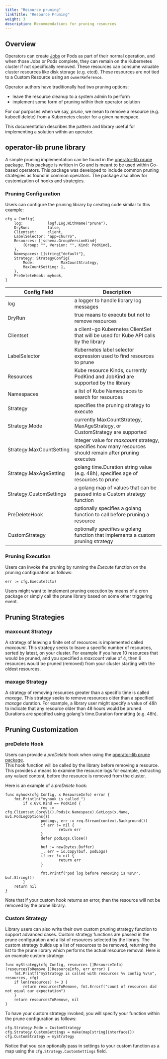 ```yaml
---
title: "Resource pruning"
linkTitle: "Resource Pruning"
weight: 3
description: Recommendations for pruning resources
---
```


## Overview

Operators can create [Jobs][jobs] or Pods as part of their normal operation, and when those Jobs or Pods
complete, they can remain on the Kubernetes cluster if not specifically removed. These resources
can consume valuable cluster resources like disk storage (e.g. etcd). These resources
are not tied to a Custom Resource using an `ownerReference`.

Operator authors have traditionally had two pruning options:

 * leave the resource cleanup to a system admin to perform
 * implement some form of pruning within their operator solution

For our purposes when we say, *prune*, we mean to remove a resource (e.g. kubectl delete) from
a Kubernetes cluster for a given namespace.

This documentation describes the pattern and library useful for implementing a solution within an operator.

## operator-lib prune library

A simple pruning implementation can be found in the [operator-lib prune package][operator-lib-prune]. This 
package is written in Go and is meant to be used within Go-based operators. This package was 
developed to include common pruning strategies as found in common operators. The package also allow 
for customization of hooks and strategies.

### Pruning Configuration

Users can configure the pruning library by creating code similar to this example:
```golang
cfg = Config{
	log:           logf.Log.WithName("prune"),
	DryRun:        false,
	Clientset:     client,
	LabelSelector: "app=churro",
	Resources: []schema.GroupVersionKind{
		{Group: "", Version: "", Kind: PodKind},
	},
	Namespaces: []string{"default"},
	Strategy: StrategyConfig{
		Mode:            MaxCountStrategy,
		MaxCountSetting: 1,
	},
	PreDeleteHook: myhook,
}
```


| Config Field | Description
| ------------ | -----------
| log          | a logger to handle library log messages
| DryRun       | true means to execute but not to remove resources
| Clientset    | a client-go Kubernetes ClientSet that will be used for Kube API calls by the library
| LabelSelector| Kubernetes label selector expression used to find resources to prune
| Resources    | Kube resource Kinds, currently PodKind and JobKind are supported by the library
| Namespaces   | a list of Kube Namespaces to search for resources
| Strategy     | specifies the pruning strategy to execute
| Strategy.Mode| currently MaxCountStrategy, MaxAgeStrategy, or CustomStrategy are supported
| Strategy.MaxCountSetting| integer value for *maxcount* strategy, specifies how many resources should remain after pruning executes
| Strategy.MaxAgeSetting| golang time.Duration string value (e.g. 48h), specifies age of resources to prune
| Strategy.CustomSettings| a golang map of values that can be passed into a Custom strategy function
| PreDeleteHook| optionally specifies a golang function to call before pruning a resource
| CustomStrategy | optionally specifies a golang function that implements a custom pruning strategy


### Pruning Execution

Users can invoke the pruning by running the *Execute* function on the pruning configuration
as follows:
```golang
err := cfg.Execute(ctx)
```

Users might want to implement pruning execution by means of a cron package or simply call the prune
library based on some other triggering event.

## Pruning Strategies

### maxcount Strategy

A strategy of leaving a finite set of resources is implemented called *maxcount*.  This strategy
seeks to leave a specific number of resources, sorted by latest, on your cluster.  For example if
you have 10 resources that would be pruned, and you specified a *maxcount* value of 4, then 6 
resources would be pruned (removed) from your cluster starting with the oldest resources.

### maxage Strategy

A strategy of removing resources greater than a specific time is called *maxage*.  This strategy
seeks to remove resources older than a specified *maxage* duration.  For example, a library
user might specify a value of *48h* to indicate that any resource older than 48 hours would be
pruned.  Durations are specified using golang's time.Duration formatting (e.g. 48h).

## Pruning Customization

### preDelete Hook

Users can provide a *preDelete* hook when using the [operator-lib prune package][operator-lib-prune].  
This hook function will be called by the library before removing a resource.  This provides a means to examine
the resource logs for example, extracting any valued content, before the resource is removed
from the cluster.

Here is an example of a *preDelete* hook:
```golang
func myhook(cfg Config, x ResourceInfo) error {
	fmt.Println("myhook is called ")
       	if x.GVK.Kind == PodKind {
                req := cfg.Clientset.CoreV1().Pods(x.Namespace).GetLogs(x.Name, &v1.PodLogOptions{})
                podLogs, err := req.Stream(context.Background())
                if err != nil {
                        return err
                }
                defer podLogs.Close()

                buf := new(bytes.Buffer)
                _, err = io.Copy(buf, podLogs)
                if err != nil {
                        return err
                }

                fmt.Printf("pod log before removing is %s\n", buf.String())
        }
	return nil
}
```

Note that if your custom hook returns an error, then the resource will not be removed by the
prune library.

### Custom Strategy

Library users can also write their own custom pruning strategy function to support advanced
cases. Custom strategy functions are passed in the prune configuration and a list of resources selected by
the library.  The custom strategy builds up a list of resources to be removed, returning the list to the prune library which
performs the actual resource removal. Here is an example custom strategy:
```golang
func myStrategy(cfg Config, resources []ResourceInfo) (resourcesToRemove []ResourceInfo, err error) {
	fmt.Printf("myStrategy is called with resources %v config %v\n", resources, cfg)
	if len(resources) != 3 {
		return resourcesToRemove, fmt.Errorf("count of resources did not equal our expectation")
	}
	return resourcesToRemove, nil
}
```


To have your custom strategy invoked, you will specify your function within the prune configuration
as follows:
```golang
cfg.Strategy.Mode = CustomStrategy
cfg.Strategy.CustomSettings = make(map[string]interface{})
cfg.CustomStrategy = myStrategy
```

Notice that you can optionally pass in settings to your custom function as a map using the `cfg.Strategy.CustomSettings` field.


[operator-lib]: https://github.com/operator-framework/operator-lib
[operator-lib-prune]: https://github.com/operator-framework/operator-lib/tree/main/prune
[jobs]: https://kubernetes.io/docs/concepts/workloads/controllers/job/
